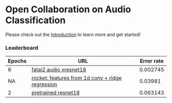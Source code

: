 # Open Collaboration on Audio Classification

Please check out the [Introduction](https://github.com/earthspecies/open_collaboration_on_audio_classification/blob/master/introduction.ipynb) to learn more and get started!

### Leaderboard

| Epochs | URL | Error rate |
|--|--|--|
|6|[fatai2 audio xresnet18](https://github.com/AdPostma/open_collaboration_on_audio_classification)|0.002745|
|NA|[rocket: features from 1d conv + ridge regression](https://github.com/PomoML/open_collaboration_on_audio_classification/tree/ROCKETSound)|0.03981|
|2|[pretrained resnet18](https://github.com/earthspecies/open_collaboration_on_audio_classification/blob/master/introduction.ipynb)|0.063143|
